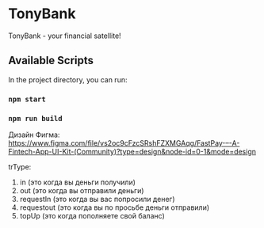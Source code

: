 # TonyBank

TonyBank - your financial satellite!

## Available Scripts

In the project directory, you can run:

### `npm start`

### `npm run build`

Дизайн Фигма: https://www.figma.com/file/vs2oc9cFzcSRshFZXMGAqg/FastPay-–-A-Fintech-App-UI-Kit-(Community)?type=design&node-id=0-1&mode=design





trType:
1) in (это когда вы деньги получили)
2) out (это когда вы отправили деньги)
3) requestIn (это когда вы вас попросили денег)
4) requestout (это когда вы по просьбе деньги 
отправили)
5) topUp (это когда пополняете свой баланс)
